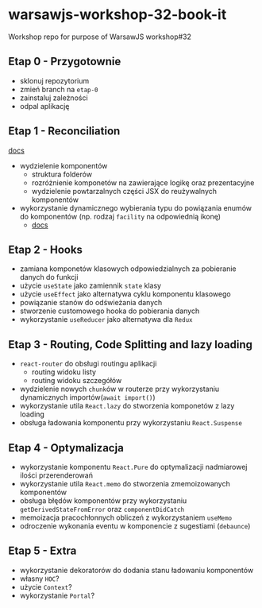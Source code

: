 # warsawjs-workshop-32-book-it
Workshop repo for purpose of WarsawJS workshop#32

## Etap 0 - Przygotownie

* sklonuj repozytorium
* zmień branch na `etap-0`
* zainstaluj zależności
* odpal aplikację

## Etap 1 - Reconciliation

[docs](https://reactjs.org/docs/reconciliation.html)

* wydzielenie komponentów
  * struktura folderów
  * rozróżnienie komponetów na zawierające logikę oraz prezentacyjne
  * wydzielenie powtarzalnych części JSX do reużywalnych komponentów
* wykorzystanie dynamicznego wybierania typu do powiązania enumów do komponentów (np. rodzaj `facility` na odpowiednią ikonę)
  * [docs](https://reactjs.org/docs/jsx-in-depth.html#choosing-the-type-at-runtime)


## Etap 2 - Hooks

* zamiana komponetów klasowych odpowiedzialnych za pobieranie danych do funkcji
* użycie `useState` jako zamiennik `state` klasy
* użycie `useEffect` jako alternatywa cyklu komponentu klasowego
* powiązanie stanów do odświeżania danych
* stworzenie customowego hooka do pobierania danych
* wykorzystanie `useReducer` jako alternatywa dla `Redux`


## Etap 3 - Routing, Code Splitting and lazy loading

* `react-router` do obsługi routingu aplikacji
  * routing widoku listy
  * routing widoku szczegółów
* wydzielenie nowych `chunk`ów w routerze przy wykorzystaniu dynamicznych importów(`await import()`)
* wykorzystanie utila `React.lazy` do stworzenia komponetów z lazy loading
* obsługa ładowania komponentu przy wykorzystaniu `React.Suspense`

## Etap 4 - Optymalizacja

* wykorzystanie komponentu `React.Pure` do optymalizacji nadmiarowej ilości przerenderowań
* wykorzystanie utila `React.memo` do stworzenia zmemoizowanych komponentów
* obsługa błędów komponentów przy wykorzystaniu `getDerivedStateFromError` oraz `componentDidCatch`
* memoizacja pracochłonnych obliczeń z wykorzystaniem `useMemo`
* odroczenie wykonania eventu w komponencie z sugestiami (`debaunce`)

## Etap 5 - Extra

* wykorzystanie dekoratorów do dodania stanu ładowaniu komponentów
* własny `HOC`?
* użycie `Context`?
* wykorzystanie `Portal`?

